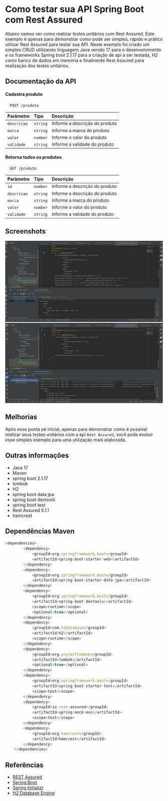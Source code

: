 # Como testar sua API Spring Boot com Rest Assured
Abaixo vamos ver como realizar testes unitários com Rest Assured.
Este exemplo é apenas para demonstrar como pode ser simples, rápido e prático utilizar Rest Assured para testar sua API. 
Neste exemplo foi criado um simples CRUD utilizando linguagem Java versão 17 para o desenvolvimento e os frameworks Spring boot 2.1.17 para a criação de api a ser testada, H2 como banco de dados em memória e finalmente Rest Assured para realização dos testes unitários.

## Documentação da API

#### Cadastra produto

```http
  POST /produto
```

| Parâmetro   | Tipo       | Descrição                           |
| :---------- | :--------- | :---------------------------------- |
| `descricao` | `string` | Informe a descrição do produto|
| `marca` | `string` | Informe a marca do produto|
| `valor` | `number` | Informe o valor do produto|
| `validade` | `string` | Informe a validade do produto|

#### Retorna todos os produtos

```http
  GET /produto
```

| Parâmetro   | Tipo       | Descrição                                   |
| :---------- | :--------- | :------------------------------------------ |
| `id` | `number` | Informe a descrição do produto|
| `descricao` | `string` | Informe a descrição do produto|
| `marca` | `string` | Informe a marca do produto|
| `valor` | `number` | Informe o valor do produto|
| `validade` | `string` | Informe a validade do produto|

## Screenshots

![Test Order 1](https://raw.githubusercontent.com/guttomarttins/crud-springboot-h2-restassured/main/print01.png)
![Test Order 1](https://raw.githubusercontent.com/guttomarttins/crud-springboot-h2-restassured/main/print02.png)

## Melhorias

Após esse ponta pé inicial, apenas para demonstrar como é possível realizar seus testes unitários com a api `Rest Assured`, você pode evoluir esse simples exemplo para uma utilização mais elaborada.

## Outras informações

- Java 17
- Maven
- spring boot 2.1.17
- lombok
- H2
- spring boot data jpa
- spring boot devtools
- spring boot test
- Rest Assured 5.1.1
- hamcrest

## Dependências Maven

```javascript
<dependencies>
		<dependency>
			<groupId>org.springframework.boot</groupId>
			<artifactId>spring-boot-starter-web</artifactId>
		</dependency>
		<dependency>
			<groupId>org.springframework.boot</groupId>
			<artifactId>spring-boot-starter-data-jpa</artifactId>
		</dependency>
		<dependency>
			<groupId>org.springframework.boot</groupId>
			<artifactId>spring-boot-devtools</artifactId>
			<scope>runtime</scope>
			<optional>true</optional>
		</dependency>
		<dependency>
			<groupId>com.h2database</groupId>
			<artifactId>h2</artifactId>
			<scope>runtime</scope>
		</dependency>
		<dependency>
			<groupId>org.projectlombok</groupId>
			<artifactId>lombok</artifactId>
			<optional>true</optional>
		</dependency>
		<dependency>
			<groupId>org.springframework.boot</groupId>
			<artifactId>spring-boot-starter-test</artifactId>
			<scope>test</scope>
		</dependency>
		<dependency>
			<groupId>io.rest-assured</groupId>
			<artifactId>spring-mock-mvc</artifactId>
			<scope>test</scope>
		</dependency>
		<dependency>
			<groupId>org.hamcrest</groupId>
			<artifactId>hamcrest</artifactId>
		</dependency>
	</dependencies>
```

## Referências

 - [REST Assured](https://rest-assured.io/)
 - [Spring Boot](https://spring.io/projects/spring-boot/)
 - [Spring Initializr](https://start.spring.io/)
 - [H2 Database Engine](https://h2database.com/html/main.html)

